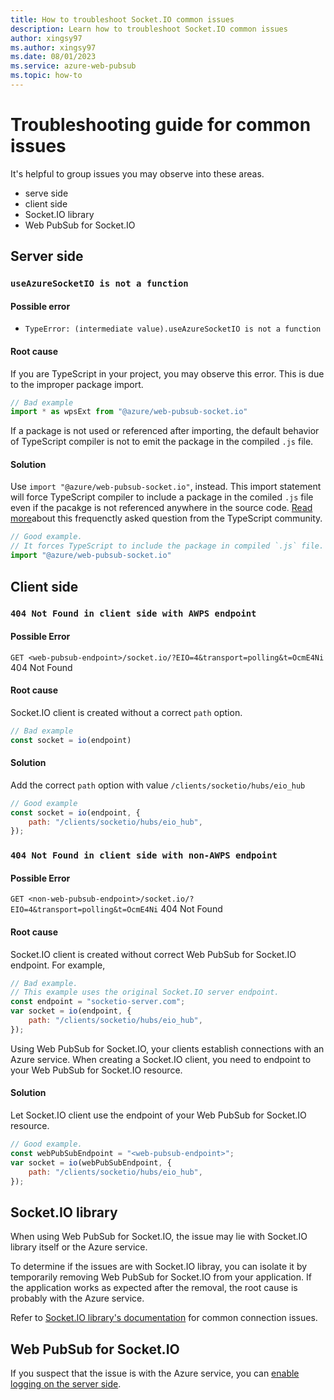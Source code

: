```yaml
---
title: How to troubleshoot Socket.IO common issues
description: Learn how to troubleshoot Socket.IO common issues
author: xingsy97
ms.author: xingsy97
ms.date: 08/01/2023
ms.service: azure-web-pubsub
ms.topic: how-to
---
```

# Troubleshooting guide for common issues

It's helpful to group issues you may observe into these areas. 
- serve side
- client side
- Socket.IO library
- Web PubSub for Socket.IO 

## Server side

### `useAzureSocketIO is not a function`
#### Possible error
- `TypeError: (intermediate value).useAzureSocketIO is not a function`

#### Root cause
If you are TypeScript in your project, you may observe this error. This is due to the improper package import. 

```typescript
// Bad example
import * as wpsExt from "@azure/web-pubsub-socket.io"
```
If a package is not used or referenced after importing, the default behavior of TypeScript compiler is not to emit the package in the compiled `.js` file.

#### Solution
Use `import "@azure/web-pubsub-socket.io"`, instead. This import statement will force TypeScript compiler to include a package in the comiled `.js` file even if the pacakge is not referenced anywhere in the source code. [Read more](https://github.com/Microsoft/TypeScript/wiki/FAQ#why-are-imports-being-elided-in-my-emit)about this frequenctly asked question from the TypeScript community.
```typescript
// Good example. 
// It forces TypeScript to include the package in compiled `.js` file.
import "@azure/web-pubsub-socket.io"
```

## Client side

### `404 Not Found in client side with AWPS endpoint`
#### Possible Error
 `GET <web-pubsub-endpoint>/socket.io/?EIO=4&transport=polling&t=OcmE4Ni` 404 Not Found

#### Root cause
Socket.IO client is created without a correct `path` option.
```javascript
// Bad example
const socket = io(endpoint)
```

#### Solution 
Add the correct `path` option with value `/clients/socketio/hubs/eio_hub`
```javascript
// Good example
const socket = io(endpoint, {
    path: "/clients/socketio/hubs/eio_hub",
});
```

### `404 Not Found in client side with non-AWPS endpoint`

#### Possible Error
 `GET <non-web-pubsub-endpoint>/socket.io/?EIO=4&transport=polling&t=OcmE4Ni` 404 Not Found

#### Root cause
Socket.IO client is created without correct Web PubSub for Socket.IO endpoint. For example, 

```javascript
// Bad example. 
// This example uses the original Socket.IO server endpoint. 
const endpoint = "socketio-server.com";
var socket = io(endpoint, {
    path: "/clients/socketio/hubs/eio_hub",
});
```

Using Web PubSub for Socket.IO, your clients establish connections with an Azure service. When creating a Socket.IO client, you need to endpoint to your Web PubSub for Socket.IO resource.  

#### Solution
Let Socket.IO client use the endpoint of your Web PubSub for Socket.IO resource.

```javascript
// Good example.
const webPubSubEndpoint = "<web-pubsub-endpoint>";
var socket = io(webPubSubEndpoint, {
    path: "/clients/socketio/hubs/eio_hub",
});
```

## Socket.IO library
When using Web PubSub for Socket.IO, the issue may lie with Socket.IO library itself or the Azure service.

To determine if the issues are with Socket.IO libray, you can isolate it by temporarily removing Web PubSub for Socket.IO from your application. If the application works as expected after the removal, the root cause is probably with the Azure service.

Refer to [Socket.IO library's documentation](https://socket.io/docs/v4/troubleshooting-connection-issues/) for common connection issues.

## Web PubSub for Socket.IO 
If you suspect that the issue is with the Azure service, you can [enable logging on the server side](./socketio-troubleshoot-logging.md#server-side). 
